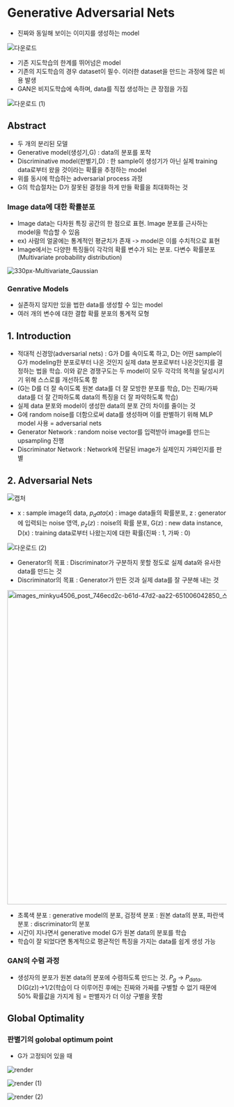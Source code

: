 # Generative Adversarial Nets
- 진짜와 동일해 보이는 이미지를 생성하는 model


![다운로드](https://user-images.githubusercontent.com/80622859/188362200-b0b0d132-9fe3-4dc5-a8d1-d37376fe752a.png)

- 기존 지도학습의 한계를 뛰어넘은 model
- 기존의 지도학습의 경우 dataset이 필수. 이러한 dataset을 만드는 과정에 많은 비용 발생
- GAN은 비지도학습에 속하며, data를 직접 생성하는 큰 장점을 가짐

![다운로드 (1)](https://user-images.githubusercontent.com/80622859/188362341-89f9474b-4fb5-4b42-936f-45374d18c23b.png)


## Abstract
- 두 개의 분리된 모델
- Generative model(생성기,G) : data의 분포를 포착
- Discriminative model(판별기,D) : 한 sample이 생성기가 아닌 실제 training data로부터 왔을 것이라는 확률을 추정하는 model
- 위를 동시에 학습하는 adversarial process 과정
- G의 학습절차는 D가 잘못된 결정을 하게 만들 확률을 최대화하는 것

### Image data에 대한 확률분포
- Image data는 다차원 특징 공간의 한 점으로 표현. Image 분포를 근사하는 model을 학습할 수 있음
- ex) 사람의 얼굴에는 통계적인 평균치가 존재 -> model은 이를 수치적으로 표현
- Image에서는 다양한 특징들이 각각의 확률 변수가 되는 분포. 다변수 확률분포(Multivariate probability distribution)

![330px-Multivariate_Gaussian](https://user-images.githubusercontent.com/80622859/188365253-56f72c76-64a1-469b-bbdd-62583a0559ce.png)

### Genrative Models
- 실존하지 않지만 있을 법한 data를 생성할 수 있는 model
- 여러 개의 변수에 대한 결합 확률 분포의 통계적 모형


## 1. Introduction
- 적대적 신경망(adversarial nets) : G가 D를 속이도록 하고, D는 어떤 sample이 G가 modeling한 분포로부터 나온 것인지 실제 data 분포로부터 나온것인지를 결정하는 법을 학습. 이와 같은 경쟁구도는 두 model이 모두 각각의 목적을 달성시키기 위해 스스로를 개선하도록 함
- (G는 D를 더 잘 속이도록 원본 data를 더 잘 모방한 분포를 학습, D는 진짜/가짜 data를 더 잘 간파하도록 data의 특징을 더 잘 파악하도록 학습)
- 실제 data 분포와 model이 생성한 data의 분포 간의 차이를 줄이는 것
- G에 random noise를 더함으로써 data를 생성하며 이를 판별하기 위해 MLP model 사용 = adversarial nets
- Generator Network : random noise vector를 입력받아 image를 만드는 upsampling 진행
- Discriminator Network : Network에 전달된 image가 실제인지 가짜인지를 판별

## 2. Adversarial Nets

![캡처](https://user-images.githubusercontent.com/80622859/188363607-c82caa6e-7f27-4487-9eac-35a174657bc7.PNG)

- x : sample image의 data, $p_data (x)$ : image data들의 확률분포, z : generator에 입력되는 noise 영역, $p_z (z)$ : noise의 확률 분포, G(z) : new data instance, D(x) : training data로부터 나왔는지에 대한 확률(진짜 : 1, 가짜 : 0)

![다운로드 (2)](https://user-images.githubusercontent.com/80622859/188364143-5b8efbcd-efeb-4ac7-b203-84edbf26fcad.png)

- Generator의 목표 : Discriminator가 구분하지 못할 정도로 실제 data와 유사한 data를 만드는 것
- Discriminator의 목표 : Generator가 만든 것과 실제 data를 잘 구분해 내는 것

<img width="722" alt="images_minkyu4506_post_746ecd2c-b61d-47d2-aa22-651006042850_스크린샷 2021-09-05 오후 3 08 27" src="https://user-images.githubusercontent.com/80622859/188365663-24c3a2bf-1387-436f-bab7-7e8206ddc5ba.png">

- 초록색 분포 : generative model의 분포, 검정색 분포 : 원본 data의 분포, 파란색 분포 : discriminator의 분포
- 시간이 지나면서 generative model G가 원본 data의 분포를 학습
- 학습이 잘 되었다면 통계적으로 평균적인 특징을 가지는 data를 쉽게 생성 가능

### GAN의 수렴 과정
- 생성자의 분포가 원본 data의 분포에 수렴하도록 만드는 것. $P_g$ -> $P_{data}$, D(G(z))->1/2(학습이 다 이루어진 후에는 진짜와 가짜를 구별할 수 없기 때문에 50% 확률값을 가지게 됨 = 판별자가 더 이상 구별을 못함 

## Global Optimality 

### 판별기의 golobal optimum point
- G가 고정되어 있을 때

![render](https://user-images.githubusercontent.com/80622859/188366954-6b231fce-2dbe-4afa-827e-c5380b70dfbe.png)

![render (1)](https://user-images.githubusercontent.com/80622859/188367457-83730db2-c210-46f7-8ac3-c93f2ea5ae97.png)

![render (2)](https://user-images.githubusercontent.com/80622859/188367611-d6b09bcf-d5ab-4e1f-898f-db479688bbd0.png)



